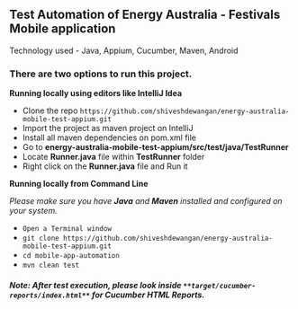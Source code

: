 ## Test Automation of Energy Australia - Festivals Mobile application

Technology used - Java, Appium, Cucumber, Maven, Android

### There are two options to run this project.

**Running locally using editors like IntelliJ Idea**
- Clone the repo `https://github.com/shiveshdewangan/energy-australia-mobile-test-appium.git`
- Import the project as maven project on IntelliJ
- Install all maven dependencies on pom.xml file
- Go to **energy-australia-mobile-test-appium/src/test/java/TestRunner**
- Locate **Runner.java** file within **TestRunner** folder
- Right click on the **Runner.java** file and Run it

**Running locally from Command Line**

*Please make sure you have **Java** and **Maven** installed and configured on your system.*

- `Open a Terminal window`
- `git clone https://github.com/shiveshdewangan/energy-australia-mobile-test-appium.git`
- `cd mobile-app-automation`
- `mvn clean test`

##### Note: After test execution, please look inside `**target/cucumber-reports/index.html**` for Cucumber HTML Reports.
